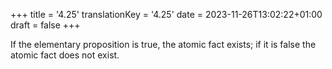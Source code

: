 +++
title = '4.25'
translationKey = '4.25'
date = 2023-11-26T13:02:22+01:00
draft = false
+++

If the elementary proposition is true, the atomic fact exists; if it is false the atomic fact does not exist.
